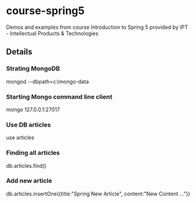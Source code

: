 # course-spring5
Demos and examples from course Introduction to Spring 5 provided by IPT - Intellectual Products &amp; Technologies

## Details

### Strating MongoDB
mongod --dbpath=c:\mongo-data

### Starting Mongo command line client
mongo 127.0.0.1:27017

### Use DB articles
use articles

### Finding all articles
db.articles.find()

### Add new article
db.articles.insertOne({title:"Spring New Article", content:"New Content ..."})
